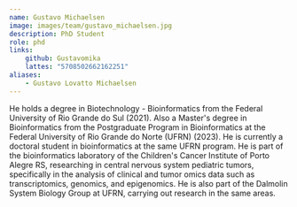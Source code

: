 ```yaml
---
name: Gustavo Michaelsen
image: images/team/gustavo_michaelsen.jpg
description: PhD Student
role: phd
links:
    github: Gustavomika
    lattes: "5708502662162251"
aliases:
    - Gustavo Lovatto Michaelsen
---
```


He holds a degree in Biotechnology - Bioinformatics from the Federal University of Rio Grande do Sul (2021). Also a Master's degree in Bioinformatics from the Postgraduate Program in Bioinformatics at the Federal University of Rio Grande do Norte (UFRN) (2023). He is currently a doctoral student in bioinformatics at the same UFRN program. He is part of the bioinformatics laboratory of the Children's Cancer Institute of Porto Alegre RS, researching in central nervous system pediatric tumors, specifically in the analysis of clinical and tumor omics data such as transcriptomics, genomics, and epigenomics. He is also part of the Dalmolin System Biology Group at UFRN, carrying out research in the same areas.
